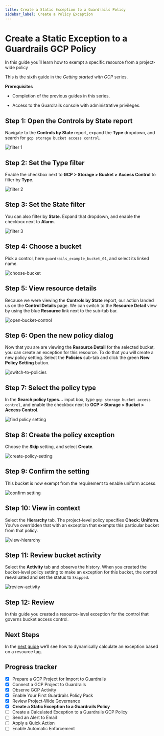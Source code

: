 ```yaml
---
title: Create a Static Exception to a Guardrails Policy
sidebar_label: Create a Policy Exception
---
```


# Create a Static Exception to a Guardrails GCP Policy

In this guide you’ll learn how to exempt a specific resource from a project-wide policy

This is the sixth guide in the *Getting started with GCP* series.

**Prerequisites**

- Completion of the previous guides in this series.

- Access to the Guardrails console with administrative privileges.

## Step 1: Open the Controls by State report

Navigate to the **Controls by State** report, expand the **Type** dropdown, 
and search for `gcp storage bucket access control`. 

<p><img alt="filter 1" src="/images/docs/guardrails/getting-started/getting-started-gcp/review-project-wide/filter-1.png"/></p>

## Step 2: Set the Type filter

Enable the checkbox next to **GCP > Storage > Bucket > Access Control** to filter by **Type**.

<p><img alt="filter 2" src="/images/docs/guardrails/getting-started/getting-started-gcp/create-static-exception/filter-2.png"/></p>

## Step 3: Set the State filter

You can also filter by **State**. Expand that dropdown, and enable the checkbox next to **Alarm**.

<p><img alt="filter 3" src="/images/docs/guardrails/getting-started/getting-started-gcp/create-static-exception/filter-3.png"/></p>


## Step 4: Choose a bucket

Pick a control, here `guardrails_example_bucket_01`, and select its linked name.

<p><img alt="choose-bucket" src="/images/docs/guardrails/getting-started/getting-started-gcp/create-static-exception/choose-bucket.png"/></p>


## Step 5: View resource details

Because we were viewing the **Controls by State** report, our action landed us on the **Control Details** page. We can switch to the **Resource Detail** view by using the blue **Resource** link next to the sub-tab bar.

<p><img alt="open-bucket-control" src="/images/docs/guardrails/getting-started/getting-started-gcp/create-static-exception/open-bucket-control.png"/></p>

## Step 6: Open the new policy dialog

Now that you are are viewing the **Resource Detail** for the selected bucket, you can create an exception for this resource. To do that you will create a new policy setting. Select the **Policies** sub-tab and click the green **New Policy Setting** button.

<p><img alt="switch-to-policies" src="/images/docs/guardrails/getting-started/getting-started-gcp/create-static-exception/policies-sub-tab.png"/></p>


## Step 7: Select the policy type

In the **Search policy types...** input box, type `gcp storage bucket access control`, and enable the checkbox next to **GCP > Storage > Bucket > Access Control**.

<p><img alt="find policy setting" src="/images/docs/guardrails/getting-started/getting-started-gcp/create-static-exception/select-policy-type.png"/></p>

## Step 8: Create the policy exception

Choose the **Skip** setting, and select **Create**.

<p><img alt="create-policy-setting" src="/images/docs/guardrails/getting-started/getting-started-gcp/create-static-exception/create-policy-setting.png"/></p>

## Step 9: Confirm the setting

This bucket is now exempt from the requirement to enable uniform access.

<p><img alt="confirm setting" src="/images/docs/guardrails/getting-started/getting-started-gcp/create-static-exception/confirm-setting.png"/></p>

  
## Step 10: View in context

Select the **Hierarchy** tab. The project-level policy specifies **Check: Uniform**. You’ve overridden that with an exception that exempts this particular bucket from that policy.  

<p><img alt="view-hierarchy" src="/images/docs/guardrails/getting-started/getting-started-gcp/create-static-exception/view-hierarchy.png"/></p>

## Step 11: Review bucket activity

Select the **Activity** tab and observe the history. When you created the bucket-level policy setting to make an exception for this bucket, the control reevaluated and set the status to `Skipped`.  

<p><img alt="review-activity" src="/images/docs/guardrails/getting-started/getting-started-gcp/create-static-exception/review-activity.png"/></p>

## Step 12: Review

In this guide you created a resource-level exception for the control that governs bucket access control.

## Next Steps

In the [next guide](/guardrails/docs/getting-started/getting-started-gcp/create-calculated-exception) we’ll see how to dynamically calculate an exception based on a resource tag.

## Progress tracker
- [x] Prepare a GCP Project for Import to Guardrails
- [x] Connect a GCP Project to Guardrails
- [x] Observe GCP Activity
- [x] Enable Your First Guardrails Policy Pack
- [x] Review Project-Wide Governance
- [x] **Create a Static Exception to a Guardrails Policy**
- [ ] Create a Calculated Exception to a Guardrails GCP Policy
- [ ] Send an Alert to Email
- [ ] Apply a Quick Action
- [ ] Enable Automatic Enforcement
